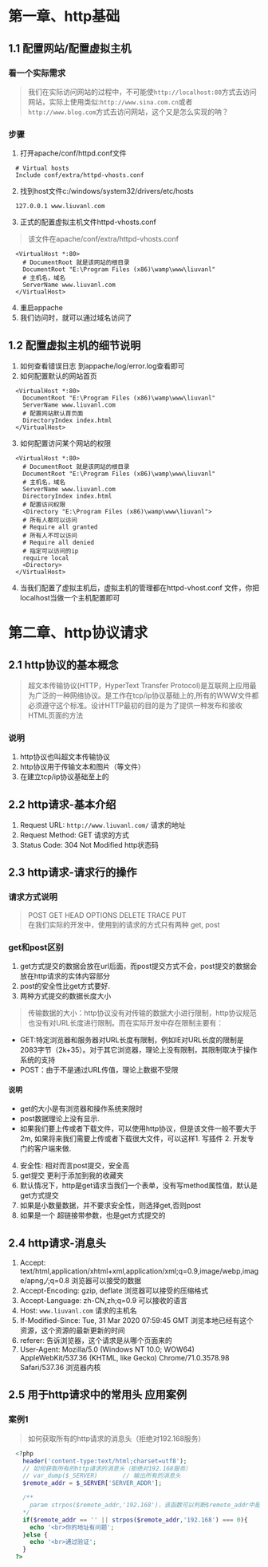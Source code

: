 # 第一章、http基础
## 1.1 配置网站/配置虚拟主机
### 看一个实际需求
> 我们在实际访问网站的过程中，不可能使```http://localhost:80```方式去访问网站，实际上使用类似:```http://www.sina.com.cn```或者```http://www.blog.com```方式去访问网站，这个又是怎么实现的呐？
### 步骤
1. 打开apache/conf/httpd.conf文件
```
  # Virtual hosts
  Include conf/extra/httpd-vhosts.conf
```
2. 找到host文件c:/windows/system32/drivers/etc/hosts
```
  127.0.0.1 www.liuvanl.com
```
3. 正式的配置虚拟主机文件httpd-vhosts.conf
> 该文件在apache/conf/extra/httpd-vhosts.conf 
```
  <VirtualHost *:80>
    # DocumentRoot 就是该网站的根目录
    DocumentRoot "E:\Program Files (x86)\wamp\www\liuvanl"
    # 主机名，域名
    ServerName www.liuvanl.com
  </VirtualHost>
```
4. 重启appache
5. 我们访问时，就可以通过域名访问了
## 1.2 配置虚拟主机的细节说明
1. 如何查看错误日志   到appache/log/error.log查看即可
2. 如何配置默认的网站首页
```
  <VirtualHost *:80>
    DocumentRoot "E:\Program Files (x86)\wamp\www\liuvanl"
    ServerName www.liuvanl.com
    # 配置网站默认首页面
    DirectoryIndex index.html
  </VirtualHost>
```
3. 如何配置访问某个网站的权限
```
  <VirtualHost *:80>
    # DocumentRoot 就是该网站的根目录
    DocumentRoot "E:\Program Files (x86)\wamp\www\liuvanl"
    # 主机名，域名
    ServerName www.liuvanl.com
    DirectoryIndex index.html
    # 配置访问权限
    <Directory "E:\Program Files (x86)\wamp\www\liuvanl">
    # 所有人都可以访问
    # Require all granted
    # 所有人不可以访问
    # Require all denied
    # 指定可以访问的ip
    require local
    <Directory>
  </VirtualHost>
```
4. 当我们配置了虚拟主机后，虚拟主机的管理都在httpd-vhost.conf 文件，你把localhost当做一个主机配置即可
# 第二章、http协议请求
## 2.1 http协议的基本概念
> 超文本传输协议(HTTP，HyperText Transfer Protocol)是互联网上应用最为广泛的一种网络协议。是工作在tcp/ip协议基础上的,所有的WWW文件都必须遵守这个标准。设计HTTP最初的目的是为了提供一种发布和接收HTML页面的方法
### 说明
1. http协议也叫超文本传输协议
2. http协议用于传输文本和图片（等文件）
3. 在建立tcp/ip协议基础至上的
## 2.2 http请求-基本介绍
1. Request URL: `http://www.liuvanl.com/` 请求的地址
2. Request Method: GET  请求的方式
3. Status Code: 304 Not Modified   http状态码
## 2.3 http请求-请求行的操作
### 请求方式说明
> POST GET HEAD OPTIONS DELETE TRACE PUT  
> 在我们实际的开发中，使用到的请求的方式只有两种 get, post
### get和post区别
1. get方式提交的数据会放在url后面，而post提交方式不会，post提交的数据会放在http请求的实体内容部分
2. post的安全性比get方式要好.
3. 两种方式提交的数据长度大小
> 传输数据的大小：http协议没有对传输的数据大小进行限制，http协议规范也没有对URL长度进行限制。而在实际开发中存在限制主要有：
+ GET:特定浏览器和服务器对URL长度有限制，例如IE对URL长度的限制是2083字节（2k+35）。对于其它浏览器，理论上没有限制，其限制取决于操作系统的支持
+ POST：由于不是通过URL传值，理论上数据不受限
#### 说明
+ get的大小是有浏览器和操作系统来限时
+ post数据理论上没有显示.
+ 如果我们要上传或者下载文件，可以使用http协议，但是该文件一般不要大于2m, 如果将来我们需要上传或者下载很大文件，可以这样1. 写插件 2. 开发专门的客户端来做.
4. 安全性: 相对而言post提交，安全高
5. get提交 更利于添加到我的收藏夹
6. 默认情况下，http是get请求当我们一个表单，没有写method属性值，默认是get方式提交
7. 如果是小数量数据，并不要求安全性，则选择get,否则post
8. 如果是一个 超链接带参数，也是get方式提交的
## 2.4 http请求-消息头
1. Accept: text/html,application/xhtml+xml,application/xml;q=0.9,image/webp,image/apng,*/*;q=0.8 浏览器可以接受的数据
2. Accept-Encoding: gzip, deflate  浏览器可以接受的压缩格式
3. Accept-Language: zh-CN,zh;q=0.9  可以接收的语言
4. Host: `www.liuvanl.com`    请求的主机名
5. If-Modified-Since: Tue, 31 Mar 2020 07:59:45 GMT  浏览本地已经有这个资源，这个资源的最新更新的时间
6. referer:  告诉浏览器，这个请求是从哪个页面来的
7. User-Agent: Mozilla/5.0 (Windows NT 10.0; WOW64) AppleWebKit/537.36 (KHTML, like Gecko) Chrome/71.0.3578.98 Safari/537.36  浏览器内核
## 2.5 用于http请求中的常用头 应用案例
### 案例1
> 如何获取所有的http请求的消息头（拒绝对192.168服务）
```php
  <?php
    header('content-type:text/html;charset=utf8');
    // 如何获取所有的http请求的消息头（拒绝对192.168服务）
    // var_dump($_SERVER)		// 输出所有的消息头
    $remote_addr = $_SERVER['SERVER_ADDR'];

    /**
      param strpos($remote_addr,'192.168')，该函数可以判断$remote_addr中是否含有192.168，如果有就返回一个值，表示在$remote_addr串中第几个位置，返回0表示，开头就出现
    */
    if($remote_addr == '' || strpos($remote_addr,'192.168') === 0){
      echo '<br>你的地址有问题';
    }else {
      echo '<br>通过验证';
    }
  ?>
```
